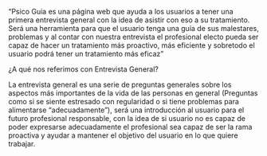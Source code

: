 
“Psico Guia es una página web que ayuda a los usuarios a tener una primera entrevista general con la idea de asistir con eso a su tratamiento.
Será una herramienta para que el usuario tenga una guía de sus malestares, problemas y al contar con nuestra entrevista el profesional electo pueda ser capaz de hacer un
tratamiento más proactivo, más eficiente y sobretodo el usuario podrá tener un tratamiento más eficaz”

¿A qué nos referimos con Entrevista General?

La entrevista general es una serie de preguntas generales sobre los aspectos más importantes de la vida de las personas en general 
(Preguntas como si se siente estresado con regularidad o si tiene problemas para alimentarse “adecuadamente”), 
será una introducción al usuario para el futuro profesional responsable, con la idea de si usuario no es capaz de poder expresarse adecuadamente 
el profesional sea capaz de ser la rama proactiva y ayudar a mantener el objetivo del usuario en lo que quiere trabajar.
